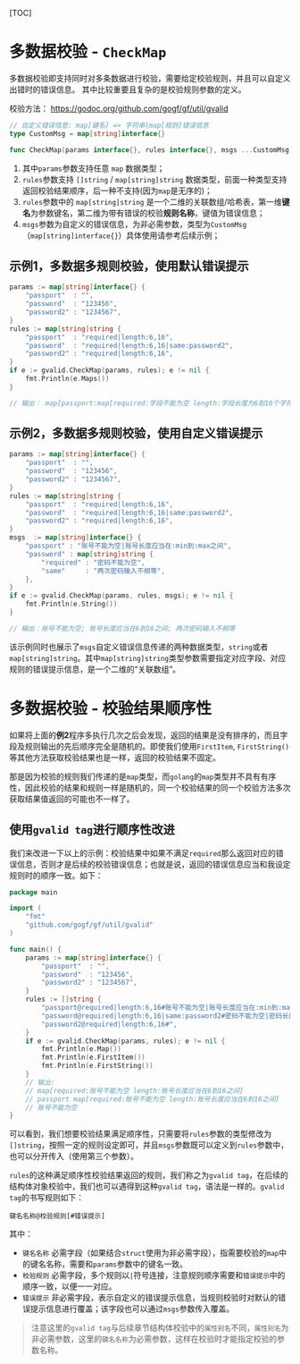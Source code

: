 [TOC]

# 多数据校验 - `CheckMap`

多数据校验即支持同时对多条数据进行校验，需要给定校验规则，并且可以自定义出错时的错误信息。
其中比较重要且复杂的是校验规则参数的定义。

校验方法：
https://godoc.org/github.com/gogf/gf/util/gvalid
```go
// 自定义错误信息: map[键名] => 字符串|map[规则]错误信息
type CustomMsg = map[string]interface{}

func CheckMap(params interface{}, rules interface{}, msgs ...CustomMsg) *Error
```
1. 其中`params`参数支持任意 `map` 数据类型；
1. `rules`参数支持 `[]string` / `map[string]string` 数据类型，前面一种类型支持返回校验结果顺序，后一种不支持(因为`map`是无序的)；
1. `rules`参数中的 `map[string]string` 是一个二维的关联数组/哈希表，第一维**键名**为参数键名，第二维为带有错误的校验**规则名称**，键值为错误信息；
1. `msgs`参数为自定义的错误信息，为非必需参数，类型为`CustomMsg`（`map[string]interface{}`）具体使用请参考后续示例；




## 示例1，多数据多规则校验，使用默认错误提示
```go
params := map[string]interface{} {
    "passport"  : "",
    "password"  : "123456",
    "password2" : "1234567",
}
rules := map[string]string {
    "passport"  : "required|length:6,16",
    "password"  : "required|length:6,16|same:password2",
    "password2" : "required|length:6,16",
}
if e := gvalid.CheckMap(params, rules); e != nil {
    fmt.Println(e.Maps())
}

// 输出： map[passport:map[required:字段不能为空 length:字段长度为6到16个字符] password:map[same:字段值不合法]]
```

## 示例2，多数据多规则校验，使用自定义错误提示
```go
params := map[string]interface{} {
    "passport"  : "",
    "password"  : "123456",
    "password2" : "1234567",
}
rules := map[string]string {
    "passport"  : "required|length:6,16",
    "password"  : "required|length:6,16|same:password2",
    "password2" : "required|length:6,16",
}
msgs  := map[string]interface{} {
    "passport" : "账号不能为空|账号长度应当在:min到:max之间",
    "password" : map[string]string {
        "required" : "密码不能为空",
        "same"     : "两次密码输入不相等",
    },
}
if e := gvalid.CheckMap(params, rules, msgs); e != nil {
    fmt.Println(e.String())
}

// 输出：账号不能为空; 账号长度应当在6到16之间; 两次密码输入不相等
```

该示例同时也展示了`msgs`自定义错误信息传递的两种数据类型，```string```或者```map[string]string```。其中```map[string]string```类型参数需要指定对应字段、对应规则的错误提示信息，是一个二维的“关联数组”。

# 多数据校验 - 校验结果顺序性

如果将上面的**例2**程序多执行几次之后会发现，返回的结果是没有排序的，而且字段及规则输出的先后顺序完全是随机的。即使我们使用`FirstItem`,  `FirstString()`等其他方法获取校验结果也是一样，返回的校验结果不固定。

那是因为校验的规则我们传递的是`map`类型，而`golang`的`map`类型并不具有有序性，因此校验的结果和规则一样是随机的，同一个校验结果的同一个校验方法多次获取结果值返回的可能也不一样了。

## 使用`gvalid tag`进行顺序性改进

我们来改进一下以上的示例：校验结果中如果不满足`required`那么返回对应的错误信息，否则才是后续的校验错误信息；也就是说，返回的错误信息应当和我设定规则时的顺序一致。如下：

```go
package main

import (
    "fmt"
    "github.com/gogf/gf/util/gvalid"
)

func main() {
    params := map[string]interface{} {
        "passport"  : "",
        "password"  : "123456",
        "password2" : "1234567",
    }
    rules := []string {
        "passport@required|length:6,16#账号不能为空|账号长度应当在:min到:max之间",
        "password@required|length:6,16|same:password2#密码不能为空|密码长度应当在:min到:max之间|两次密码输入不相等",
        "password2@required|length:6,16#",
    }
    if e := gvalid.CheckMap(params, rules); e != nil {
        fmt.Println(e.Map())
        fmt.Println(e.FirstItem())
        fmt.Println(e.FirstString())
    }
    // 输出:
    // map[required:账号不能为空 length:账号长度应当在6到16之间]
    // passport map[required:账号不能为空 length:账号长度应当在6到16之间]
    // 账号不能为空
}
```
可以看到，我们想要校验结果满足顺序性，只需要将`rules`参数的类型修改为`[]string`，按照一定的规则设定即可，并且`msgs`参数既可以定义到`rules`参数中，也可以分开传入（使用第三个参数）。

`rules`的这种满足顺序性校验结果返回的规则，我们称之为`gvalid tag`，在后续的结构体对象校验中，我们也可以遇得到这种`gvalid tag`，语法是一样的。`gvalid tag`的书写规则如下：
```
键名名称@校验规则[#错误提示]
```
其中：
- `键名名称` 必需字段（如果结合`struct`使用为非必需字段），指需要校验的`map`中的键名名称，需要和`params`参数中的键名一致。
- `校验规则` 必需字段，多个规则以`|`符号连接，注意规则顺序需要和`错误提示`中的顺序一致，以便一一对应。
- `错误提示` 非必需字段，表示自定义的错误提示信息，当规则校验时对默认的错误提示信息进行覆盖；该字段也可以通过`msgs`参数传入覆盖。

> 注意这里的`gvalid tag`与后续章节结构体校验中的`属性别名`不同，`属性别名`为非必需参数，这里的`键名名称`为必需参数，这样在校验时才能指定校验的参数名称。